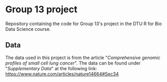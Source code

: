 # Group 13 project
Repository containing the code for Group 13's project in the DTU R for Bio Data Science course.

## Data
The data used in this project is from the article "_Comprehensive genomic profiles of small cell lung cancer_". The data can be found under "_Supplementary Data_" at the following link:
https://www.nature.com/articles/nature14664#Sec34

